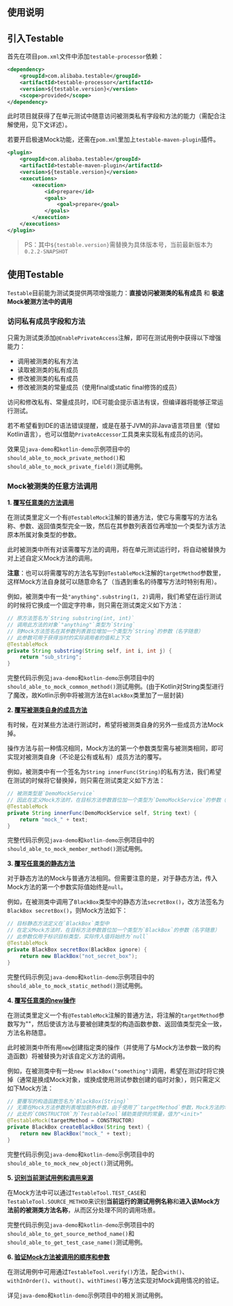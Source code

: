 使用说明
---

## 引入Testable

首先在项目`pom.xml`文件中添加`testable-processor`依赖：

```xml
<dependency>
    <groupId>com.alibaba.testable</groupId>
    <artifactId>testable-processor</artifactId>
    <version>${testable.version}</version>
    <scope>provided</scope>
</dependency>
```

此时项目就获得了在单元测试中随意访问被测类私有字段和方法的能力（需配合注解使用，见下文详述）。

若要开启极速Mock功能，还需在`pom.xml`里加上`testable-maven-plugin`插件。

```xml
<plugin>
    <groupId>com.alibaba.testable</groupId>
    <artifactId>testable-maven-plugin</artifactId>
    <version>${testable.version}</version>
    <executions>
        <execution>
            <id>prepare</id>
            <goals>
                <goal>prepare</goal>
            </goals>
        </execution>
    </executions>
</plugin>
```

> PS：其中`${testable.version}`需替换为具体版本号，当前最新版本为`0.2.2-SNAPSHOT`

## 使用Testable

`Testable`目前能为测试类提供两项增强能力：__直接访问被测类的私有成员__ 和 __极速Mock被测方法中的调用__

### 访问私有成员字段和方法

只需为测试类添加`@EnablePrivateAccess`注解，即可在测试用例中获得以下增强能力：

- 调用被测类的私有方法
- 读取被测类的私有成员
- 修改被测类的私有成员
- 修改被测类的常量成员（使用final或static final修饰的成员）

访问和修改私有、常量成员时，IDE可能会提示语法有误，但编译器将能够正常运行测试。

若不希望看到IDE的语法错误提醒，或是在基于JVM的非Java语言项目里（譬如Kotlin语言），也可以借助`PrivateAccessor`工具类来实现私有成员的访问。

效果见`java-demo`和`kotlin-demo`示例项目中的`should_able_to_mock_private_method()`和`should_able_to_mock_private_field()`测试用例。

### Mock被测类的任意方法调用

**1. <u>覆写任意类的方法调用</u>**

在测试类里定义一个有`@TestableMock`注解的普通方法，使它与需覆写的方法名称、参数、返回值类型完全一致，然后在其参数列表首位再增加一个类型为该方法原本所属对象类型的参数。

此时被测类中所有对该需覆写方法的调用，将在单元测试运行时，将自动被替换为对上述自定义Mock方法的调用。

**注意**：也可以将需覆写的方法名写到`@TestableMock`注解的`targetMethod`参数里，这样Mock方法自身就可以随意命名了（当遇到重名的待覆写方法时特别有用）。

例如，被测类中有一处`"anything".substring(1, 2)`调用，我们希望在运行测试的时候将它换成一个固定字符串，则只需在测试类定义如下方法：

```java
// 原方法签名为`String substring(int, int)`
// 调用此方法的对象`"anything"`类型为`String`
// 则Mock方法签名在其参数列表首位增加一个类型为`String`的参数（名字随意）
// 此参数可用于获得当时的实际调用者的值和上下文
@TestableMock
private String substring(String self, int i, int j) {
    return "sub_string";
}
```

完整代码示例见`java-demo`和`kotlin-demo`示例项目中的`should_able_to_mock_common_method()`测试用例。(由于Kotlin对String类型进行了魔改，故Kotlin示例中将被测方法在`BlackBox`类里加了一层封装)

**2. <u>覆写被测类自身的成员方法</u>**

有时候，在对某些方法进行测试时，希望将被测类自身的另外一些成员方法Mock掉。

操作方法与前一种情况相同，Mock方法的第一个参数类型需与被测类相同，即可实现对被测类自身（不论是公有或私有）成员方法的覆写。

例如，被测类中有一个签名为`String innerFunc(String)`的私有方法，我们希望在测试的时候将它替换掉，则只需在测试类定义如下方法：

```java
// 被测类型是`DemoMockService`
// 因此在定义Mock方法时，在目标方法参数首位加一个类型为`DemoMockService`的参数（名字随意）
@TestableMock
private String innerFunc(DemoMockService self, String text) {
    return "mock_" + text;
}
```

完整代码示例见`java-demo`和`kotlin-demo`示例项目中的`should_able_to_mock_member_method()`测试用例。

**3. <u>覆写任意类的静态方法</u>**

对于静态方法的Mock与普通方法相同。但需要注意的是，对于静态方法，传入Mock方法的第一个参数实际值始终是`null`。

例如，在被测类中调用了`BlackBox`类型中的静态方法`secretBox()`，改方法签名为`BlackBox secretBox()`，则Mock方法如下：

```java
// 目标静态方法定义在`BlackBox`类型中
// 在定义Mock方法时，在目标方法参数首位加一个类型为`BlackBox`的参数（名字随意）
// 此参数仅用于标识目标类型，实际传入值将始终为`null`
@TestableMock
private BlackBox secretBox(BlackBox ignore) {
    return new BlackBox("not_secret_box");
}
```

完整代码示例见`java-demo`和`kotlin-demo`示例项目中的`should_able_to_mock_static_method()`测试用例。

**4. <u>覆写任意类的new操作</u>**

在测试类里定义一个有`@TestableMock`注解的普通方法，将注解的`targetMethod`参数写为"<init>"，然后使该方法与要被创建类型的构造函数参数、返回值类型完全一致，方法名称随意。

此时被测类中所有用`new`创建指定类的操作（并使用了与Mock方法参数一致的构造函数）将被替换为对该自定义方法的调用。

例如，在被测类中有一处`new BlackBox("something")`调用，希望在测试时将它换掉（通常是换成Mock对象，或换成使用测试参数创建的临时对象），则只需定义如下Mock方法：

```java
// 要覆写的构造函数签名为`BlackBox(String)`
// 无需在Mock方法参数列表增加额外参数，由于使用了`targetMethod`参数，Mock方法的名称随意起
// 此处的`CONSTRUCTOR`为`TestableTool`辅助类提供的常量，值为"<init>"
@TestableMock(targetMethod = CONSTRUCTOR)
private BlackBox createBlackBox(String text) {
    return new BlackBox("mock_" + text);
}
```

完整代码示例见`java-demo`和`kotlin-demo`示例项目中的`should_able_to_mock_new_object()`测试用例。

**5. <u>识别当前测试用例和调用来源</u>**

在Mock方法中可以通过`TestableTool.TEST_CASE`和`TestableTool.SOURCE_METHOD`来识别**当前运行的测试用例名称**和**进入该Mock方法前的被测类方法名称**，从而区分处理不同的调用场景。

完整代码示例见`java-demo`和`kotlin-demo`示例项目中的`should_able_to_get_source_method_name()`和`should_able_to_get_test_case_name()`测试用例。

**6. <u>验证Mock方法被调用的顺序和参数</u>**

在测试用例中可用通过`TestableTool.verify()`方法，配合`with()`、`withInOrder()`、`without()`、`withTimes()`等方法实现对Mock调用情况的验证。

详见`java-demo`和`kotlin-demo`示例项目中的相关测试用例。

